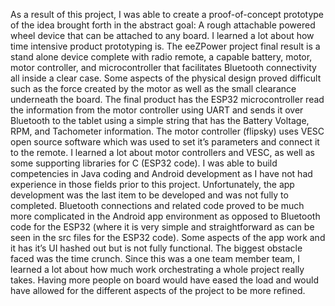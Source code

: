 As a result of this project, I was able to create a proof-of-concept prototype of the idea brought forth in the abstract goal: A rough attachable powered wheel device that can be attached to any board. I learned a lot about how time intensive product prototyping is. The eeZPower project final result is a stand alone device complete with radio remote, a capable battery, motor, motor controller, and microcontroller that facilitates Bluetooth connectivity all inside a clear case. Some aspects of the physical design proved difficult such as the force created by the motor as well as the small clearance underneath the board. 
The final product has the ESP32 microcontroller read the information from the motor controller using UART and sends it over Bluetooth to the tablet using a simple string that has the Battery Voltage, RPM, and Tachometer information. The motor controller (flipsky) uses VESC open source software which was used to set it’s parameters and connect it to the remote. I learned a lot about motor controllers and VESC, as well as some supporting libraries for C (ESP32 code).
	I was able to build competencies in Java coding and Android development as I have not had experience in those fields prior to this project. Unfortunately, the app development was the last item to be developed and was not fully to completed. Bluetooth connections and related code proved to be much more complicated in the Android app environment as opposed to Bluetooth code for the ESP32 (where it is very simple and straightforward as can be seen in the src files for the ESP32 code). Some aspects of the app work and it has it’s UI hashed out but is not fully functional.
The biggest obstacle faced was the time crunch. Since this was a one team member team, I learned a lot about how much work orchestrating a whole project really takes. Having more people on board would have eased the load and would have allowed for the different aspects of the project to be more refined. 
